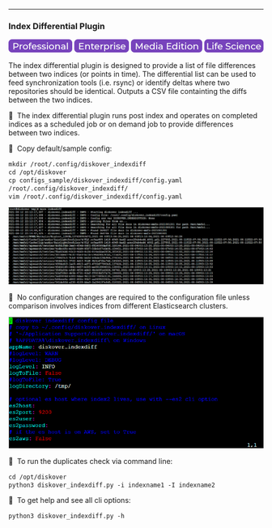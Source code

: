 ___
### Index Differential Plugin

![Image: Professional Edition Label](images/button_edition_professional.png)&nbsp;![Image: Enterprise Edition Label](images/button_edition_enterprise.png)&nbsp;![Image: AJA Diskover Media Edition Label](images/button_edition_media.png)&nbsp;![Image: Life Science Edition Label](images/button_edition_life_science.png)

The index differential plugin is designed to provide a list of file differences between two indices (or points in time). The differential list can be used to feed synchronization tools (i.e. rsync) or identify deltas where two repositories should be identical. Outputs a CSV file containting the diffs between the two indices.

🔴 &nbsp;The index differential plugin runs post index and operates on completed indices as a scheduled job or on demand job to provide differences between two indices.

🔴 &nbsp;Copy default/sample config:

```
mkdir /root/.config/diskover_indexdiff
cd /opt/diskover
cp configs_sample/diskover_indexdiff/config.yaml /root/.config/diskover_indexdiff/
vim /root/.config/diskover_indexdiff/config.yaml
```

![Image: Index Differential Plugin Enabling](images/image_plugins_indexdiff_enabling.png)

🔴 &nbsp;No configuration changes are required to the configuration file unless comparison involves indices from different Elasticsearch clusters.

![Image: Index Differential Plugin Configuration](images/image_plugins_indexdiff_configuration.png)

🔴 &nbsp;To run the duplicates check via command line:
```
cd /opt/diskover
python3 diskover_indexdiff.py -i indexname1 -I indexname2
```

🔴 &nbsp;To get help and see all cli options:
```
python3 diskover_indexdiff.py -h
```
